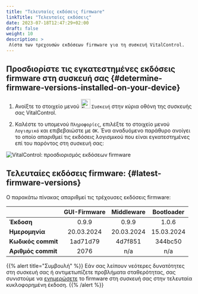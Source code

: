 ```yaml
---
title: "Τελευταίες εκδόσεις firmware"
linkTitle: "Τελευταίες εκδόσεις"
date: 2023-07-18T12:47:29+02:00
draft: false
weight: 10
description: >
 Λίστα των τρεχουσών εκδόσεων firmware για τη συσκευή VitalControl.
---
```


## Προσδιορίστε τις εγκατεστημένες εκδόσεις firmware στη συσκευή σας {#determine-firmware-versions-installed-on-your-device}

1. Ανοίξτε το στοιχείο μενού <img src="/icons/device.svg" width="25" align="bottom" alt="Συσκευή" /> `Συσκευή` στην κύρια οθόνη της συσκευής σας VitalControl.

2. Καλέστε το υπομενού `Πληροφορίες`, επιλέξτε το στοιχείο μενού `Λογισμικό` και επιβεβαιώστε με `OK`. Ένα αναδυόμενο παράθυρο ανοίγει το οποίο απαριθμεί τις εκδόσεις λογισμικού που είναι εγκατεστημένες επί του παρόντος στη συσκευή σας:

![VitalControl: προσδιορισμός εκδόσεων firmware](../images/firmware-versions.png "Εμφάνιση εκδόσεων firmware")

## Τελευταίες εκδόσεις firmware: {#latest-firmware-versions}

Ο παρακάτω πίνακας απαριθμεί τις τρέχουσες εκδόσεις firmware:

|                 | GUI-Firmware | Middleware  | Bootloader |
|-----------------|:------------:|:-----------:|:----------:|
| **Έκδοση**      | 0.9.9        | 0.9.9       | 1.0.6      |
| **Ημερομηνία**  | 20.03.2024   | 20.03.2024  | 15.03.2024 |
| **Κωδικός commit** | 1ad71d79     | 4d7f851     | 344bc50    |
| **Αριθμός commit** | 2076         | n/a         | n/a        |

{{% alert title="Συμβουλή" %}}
Εάν σας λείπουν νεότερες δυνατότητες στη συσκευή σας ή αντιμετωπίζετε προβλήματα σταθερότητας, σας συνιστούμε να [ενημερώσετε](../update/) το firmware στη συσκευή σας στην τελευταία κυκλοφορημένη έκδοση.
{{% /alert %}}
